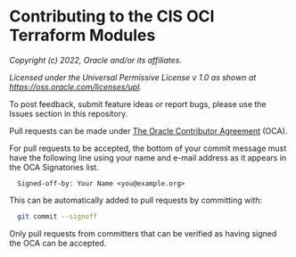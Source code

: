 # Contributing to the CIS OCI Terraform Modules

*Copyright (c) 2022, Oracle and/or its affiliates.*

*Licensed under the Universal Permissive License v 1.0 as shown at https://oss.oracle.com/licenses/upl.*

To post feedback, submit feature ideas or report bugs, please use the Issues section in this repository.

Pull requests can be made under [The Oracle Contributor Agreement](https://www.oracle.com/technetwork/community/oca-486395.html) (OCA).

For pull requests to be accepted, the bottom of your commit message must have the following line using your name and e-mail address as it appears in the OCA Signatories list.

```
  Signed-off-by: Your Name <you@example.org>
```

This can be automatically added to pull requests by committing with:

```sh
  git commit --signoff
```

Only pull requests from committers that can be verified as having signed the OCA can be accepted.
